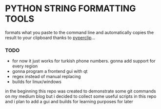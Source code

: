 # PYTHON STRING FORMATTING TOOLS


formats what you paste to the command line and automatically copies the result to your clipboard thanks to [pyperclip](https://pypi.org/project/pyperclip/)...


### TODO
* for now it just works for turkish phone numbers. gonna add support for every region
* gonna program a frontend gui with qt
* regex instead of manual replacing
* builds for linux/windows



in the beginning this repo was created to demonstrate some git commands on my medium blog but i decided to collect some useful scripts in this repo and i plan to add a gui and builds for learning purposes for later
